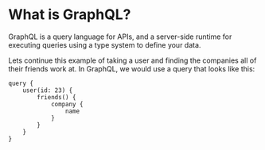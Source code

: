 # What is GraphQL?
GraphQL is a query language for APIs, and a server-side runtime for executing queries using a type system to define your data.

Lets continue this example of taking a user and finding the companies all of their friends work at. In GraphQL, we would use a query that looks like this:

```
query {
    user(id: 23) {
        friends() {
            company {
                name
            }
        }
    }
}
```

